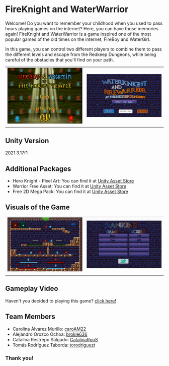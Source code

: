 # FireKnight and WaterWarrior

Welcome! Do you want to remember your childhood when you used to pass hours playing games on the internet? Here, you can have those memories again! FireKnight and WaterWarrior is a game inspired one of the most popular games of the old times on the internet, FireBoy and WaterGirl.

In this game, you can control two different players to combine them to pass the different levels and escape from the Redkeep Dungeons, while being careful of the obstacles that you'll find on your path.

| | | 
| :--: | :--: |
| ![Original Game](./images/originalMenu.png) | ![Main Menu](./images/mainMenu.png) |
| | | 

## Unity Version

2021.3.17f1

## Additional Packages

- Hero Knight - Pixel Art: You can find it at [Unity Asset Store](https://assetstore.unity.com/packages/2d/characters/hero-knight-pixel-art-165188)
- Warrior Free Asset: You can find it at [Unity Asset Store](https://assetstore.unity.com/packages/2d/characters/warrior-free-asset-195707)
- Free 2D Mega Pack: You can find it at [Unity Asset Store](https://assetstore.unity.com/packages/2d/free-2d-mega-pack-177430)

## Visuals of the Game

|  |  |
| :--: | :--: |
| ![Level 1](./images/level1.png) | ![Ranking](./images/ranking.png) |
|  |  |

## Gameplay Video 

Haven't you decided to playing this game? [click here!](https://www.youtube.com/watch?v=ncHXUSPru8g)

## Team Members

- Carolina Álvarez Murillo: [caroAM22](https://github.com/caroAM22)
- Alejandro Orozco Ochoa: [brokie636](https://github.com/brokie636)
- Catalina Restrepo Salgado: [CatalinaRpoS](https://github.com/CatalinaRpoS)
- Tomás Rodríguez Taborda: [torodriguezt](https://github.com/torodriguezt)

### Thank you! 
